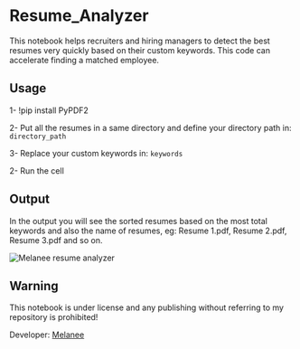 # Resume_Analyzer


This notebook helps recruiters and hiring managers to detect the best resumes very quickly based on their custom keywords. This code can accelerate finding a matched employee.


## Usage

1- !pip install PyPDF2 

2- Put all the resumes in a same directory  and define your directory path in: ``` directory_path ```

3- Replace your custom keywords in: ``` keywords ```

2- Run the cell

## Output
In the output you will see the sorted resumes based on the most total keywords and also the name of resumes, eg: Resume 1.pdf, Resume 2.pdf, Resume 3.pdf and so on.

![Melanee resume analyzer](https://github.com/user-attachments/assets/4346c92a-8b89-45e7-b92a-773a82d91d25)


## Warning

This notebook is under license and any publishing without referring to my repository is prohibited!

Developer: [Melanee](https://github.com/Melanee-Melanee/Resume_Analyzer)
